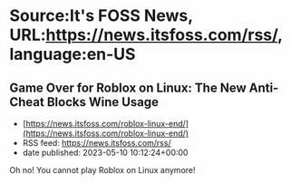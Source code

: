 # Source:It's FOSS News, URL:https://news.itsfoss.com/rss/, language:en-US

## Game Over for Roblox on Linux: The New Anti-Cheat Blocks Wine Usage
 - [https://news.itsfoss.com/roblox-linux-end/](https://news.itsfoss.com/roblox-linux-end/)
 - RSS feed: https://news.itsfoss.com/rss/
 - date published: 2023-05-10 10:12:24+00:00

Oh no! You cannot play Roblox on Linux anymore!

